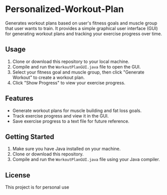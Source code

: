 # Personalized-Workout-Plan

Generates workout plans based on user's fitness goals and muscle group that user wants to train. It provides a simple graphical user interface (GUI) for generating workout plans and tracking your exercise progress over time.

## Usage

1. Clone or download this repository to your local machine.
2. Compile and run the `WorkoutPlanGUI.java` file to open the GUI.
3. Select your fitness goal and muscle group, then click "Generate Workout" to create a workout plan.
4. Click "Show Progress" to view your exercise progress.

## Features

- Generate workout plans for muscle building and fat loss goals.
- Track exercise progress and view it in the GUI.
- Save exercise progress to a text file for future reference.

## Getting Started

1. Make sure you have Java installed on your machine.
2. Clone or download this repository.
3. Compile and run the `WorkoutPlanGUI.java` file using your Java compiler.

## License

This project is for personal use 
